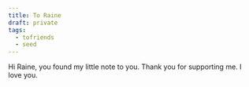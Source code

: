 ```yaml
---
title: To Raine
draft: private
tags:
  - tofriends
  - seed
---
```

Hi Raine, you found my little note to you. Thank you for supporting me. I love you.